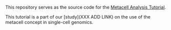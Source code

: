 
This repository serves as the source code for the [Metacell Analysis Tutorial](https://GfellerLab.github.io/MetacellAnalysisTutorial).

This tutorial is a part of our [study](XXX ADD LINK) on the use of the metacell concept in single-cell genomics.
